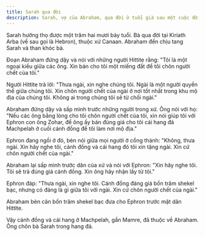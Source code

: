 ```yaml
---
title: Sarah qua đời
description: Sarah, vợ của Abraham, qua đời ở tuổi già sau một cuộc đời đầy biến động và đức tin. Abraham đau buồn, tìm mua mảnh đất để chôn cất Sarah.
---
```


Sarah hưởng thọ được một trăm hai mươi bảy tuổi. Bà qua đời tại Kiriath Arba (về sau gọi là Hebron), thuộc xứ Canaan. Abraham đến chịu tang Sarah và than khóc bà.

Đoạn Abraham đứng dậy và nói với những người Hittite rằng: "Tôi là một ngoại kiều giữa các ông. Xin bán cho tôi một miếng đất để tôi chôn người chết của tôi."

Người Hittite trả lời: "Thưa ngài, xin nghe chúng tôi. Ngài là một người quyền thế giữa chúng tôi. Xin chôn người chết của ngài ở nơi tốt nhất trong khu mộ địa của chúng tôi. Không ai trong chúng tôi sẽ từ chối ngài."

Abraham đứng dậy và sấp mình trước những người trong xứ. Ông nói với họ: "Nếu các ông bằng lòng cho tôi chôn người chết của tôi, xin nói giúp tôi với Ephron con ông Zohar, để ông ấy bán đúng giá cho tôi cái hang đá Machpelah ở cuối cánh đồng để tôi làm nơi mộ địa."

Ephron đang ngồi ở đó, bèn nói giữa mọi người ở cổng thành: "Không, thưa ngài. Xin hãy nghe tôi, cánh đồng và cái hang đó tôi xin tặng ngài. Xin cứ chôn người chết của ngài."

Abraham lại sấp mình trước dân của xứ và nói với Ephron: "Xin hãy nghe tôi. Tôi sẽ trả đúng giá cánh đồng. Xin ông hãy nhận lấy từ tôi."

Ephron đáp: "Thưa ngài, xin nghe tôi. Cánh đồng đáng giá bốn trăm shekel bạc, nhưng có đáng là gì giữa tôi với ngài. Xin cứ chôn người chết của ngài."

Abraham bèn cân bốn trăm shekel bạc đưa cho Ephron trước mặt dân Hittite.

Vậy cánh đồng và cái hang ở Machpelah, gần Mamre, đã thuộc về Abraham. Ông chôn bà Sarah trong hang đá.